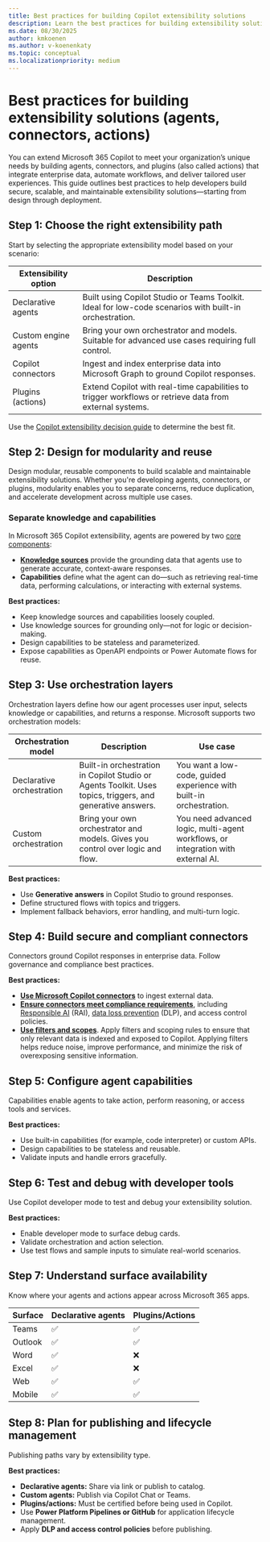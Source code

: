 ```yaml
---
title: Best practices for building Copilot extensibility solutions
description: Learn the best practices for building extensibility solutions for Microsoft 365 Copilot.
ms.date: 08/30/2025
author: kmkoenen
ms.author: v-koenenkaty
ms.topic: conceptual
ms.localizationpriority: medium
---
```


# Best practices for building extensibility solutions (agents, connectors, actions)

You can extend Microsoft 365 Copilot to meet your organization’s unique needs by building agents, connectors, and plugins (also called actions) that integrate enterprise data, automate workflows, and deliver tailored user experiences. This guide outlines best practices to help developers build secure, scalable, and maintainable extensibility solutions—starting from design through deployment.

## Step 1: Choose the right extensibility path

Start by selecting the appropriate extensibility model based on your scenario:

| Extensibility option | Description |
| ------ | ------ |
| Declarative agents | Built using Copilot Studio or Teams Toolkit. Ideal for low-code scenarios with built-in orchestration. |
| Custom engine agents | Bring your own orchestrator and models. Suitable for advanced use cases requiring full control. |
| Copilot connectors | Ingest and index enterprise data into Microsoft Graph to ground Copilot responses. |
| Plugins (actions)  | Extend Copilot with real-time capabilities to trigger workflows or retrieve data from external systems.  |

Use the [Copilot extensibility decision guide](https://learn.microsoft.com/microsoft-365-copilot/extensibility/decision-guide) to determine the best fit.

## Step 2: Design for modularity and reuse

Design modular, reusable components to build scalable and maintainable extensibility solutions. Whether you're developing agents, connectors, or plugins, modularity enables you to separate concerns, reduce duplication, and accelerate development across multiple use cases.

### Separate knowledge and capabilities

In Microsoft 365 Copilot extensibility, agents are powered by two [core components](agents-overview.md#agent-core-components):

- [**Knowledge sources**](knowledge-sources.md) provide the grounding data that agents use to generate accurate, context-aware responses.
- **Capabilities** define what the agent can do—such as retrieving real-time data, performing calculations, or interacting with external systems.

**Best practices:**

- Keep knowledge sources and capabilities loosely coupled.
- Use knowledge sources for grounding only—not for logic or decision-making.
- Design capabilities to be stateless and parameterized.
- Expose capabilities as OpenAPI endpoints or Power Automate flows for reuse.

## Step 3: Use orchestration layers

Orchestration layers define how our agent processes user input, selects knowledge or capabilities, and returns a response. Microsoft supports two orchestration models:

| Orchestration model | Description | Use case |
| ----- | ----- | ----- |
| Declarative orchestration | Built-in orchestration in Copilot Studio or Agents Toolkit. Uses topics, triggers, and generative answers. | You want a low-code, guided experience with built-in orchestration. |
| Custom orchestration | Bring your own orchestrator and models. Gives you control over logic and flow. | You need advanced logic, multi-agent workflows, or integration with external AI. |

**Best practices:**

- Use **Generative answers** in Copilot Studio to ground responses.
- Define structured flows with topics and triggers.
- Implement fallback behaviors, error handling, and multi-turn logic.

## Step 4: Build secure and compliant connectors

Connectors ground Copilot responses in enterprise data. Follow governance and compliance best practices.

**Best practices:**

- [**Use Microsoft Copilot connectors**](overview-copilot-connector.md) to ingest external data.
- [**Ensure connectors meet compliance requirements**](https://learn.microsoft.com/microsoft-copilot-studio/admin-certification), including [Responsible AI](rai-validation.md) (RAI), [data loss prevention](https://learn.microsoft.com/purview/dlp-learn-about-dlp) (DLP), and access control policies.
- [**Use filters and scopes**](
https://learn.microsoft.com/microsoft-365-copilot/connectors-overview#filtering-and-scoping). Apply filters and scoping rules to ensure that only relevant data is indexed and exposed to Copilot. Applying filters helps reduce noise, improve performance, and minimize the risk of overexposing sensitive information.

## Step 5: Configure agent capabilities

Capabilities enable agents to take action, perform reasoning, or access tools and services.

**Best practices:**

- Use built-in capabilities (for example, code interpreter) or custom APIs.
- Design capabilities to be stateless and reusable.
- Validate inputs and handle errors gracefully.

## Step 6: Test and debug with developer tools

Use Copilot developer mode to test and debug your extensibility solution.

**Best practices:**

- Enable developer mode to surface debug cards.
- Validate orchestration and action selection.
- Use test flows and sample inputs to simulate real-world scenarios.

## Step 7: Understand surface availability

Know where your agents and actions appear across Microsoft 365 apps.

| Surface | Declarative agents | Plugins/Actions |
| --------| --------| ----------|
| Teams   |  :white_check_mark: |  :white_check_mark: |  
| Outlook |  :white_check_mark: |  :white_check_mark: |  
| Word    |  :white_check_mark: |         :x:         |  
| Excel   |  :white_check_mark: |         :x:         |  
| Web     |  :white_check_mark: |  :white_check_mark: |  
| Mobile  |  :white_check_mark: |  :white_check_mark: |  

## Step 8: Plan for publishing and lifecycle management

Publishing paths vary by extensibility type.

**Best practices:**

- **Declarative agents:** Share via link or publish to catalog.
- **Custom agents:** Publish via Copilot Chat or Teams.
- **Plugins/actions:** Must be certified before being used in Copilot.
- Use **Power Platform Pipelines or GitHub** for application lifecycle management.
- Apply **DLP and access control policies** before publishing.
